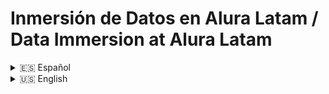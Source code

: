 # Inmersión de Datos en Alura Latam / Data Immersion at Alura Latam

<details>
  <summary>🇪🇸 Español</summary> 

Te invito a explorar nuestro archivo, donde encontrarás un análisis detallado sobre el mercado inmobiliario de Bogotá. En este proyecto:

* Utilizamos Python para profundizar en el mercado inmobiliario de Bogotá, desvelando tendencias y patrones clave.
* Creamos visualizaciones interactivas y dinámicas que facilitan la exploración de información de mercado de manera intuitiva.
* Empleamos técnicas de aprendizaje automático para ofrecer pronósticos valiosos, beneficiando a compradores, vendedores y profesionales de la industria.

Si desea ver otros proyectos de mi portfolio, puede hacerlo en el siguiente link:

[Enlace a mi portafolio](https://jonathanmejia7.github.io/)

</details>

<details>
  <summary>🇺🇸 English </summary>

I invite you to explore our file, where you will find a detailed analysis of the real estate market in Bogotá. In this project we:

* Utilized Python to analyze Bogotá's housing market, unveiling key trends and patterns.
* Created dynamic visuals for easy exploration of market insights.
* Employed machine learning to offer valuable predictions for buyers, sellers, and industry professionals

If you want to see other projects from my portfolio, you can do so at the following link:

[Link to my portfolio](https://jonathanmejia7.github.io/)
